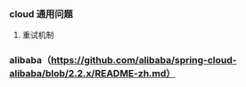 ### cloud 通用问题
1. 重试机制

### alibaba（https://github.com/alibaba/spring-cloud-alibaba/blob/2.2.x/README-zh.md）